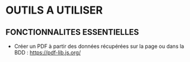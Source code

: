 # OUTILS A UTILISER


## FONCTIONNALITES ESSENTIELLES

- Créer un PDF à partir des données récupérées sur la page ou dans la BDD :
https://pdf-lib.js.org/



